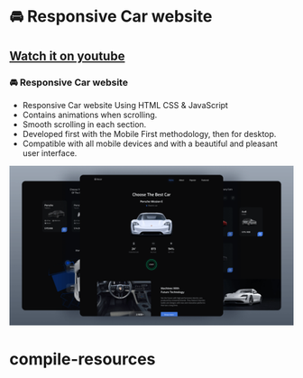 # 🚘 Responsive Car website
## [Watch it on youtube](https://youtu.be/bDngcOQ8Img)
### 🚘 Responsive Car website

- Responsive Car website Using HTML CSS & JavaScript
- Contains animations when scrolling.
- Smooth scrolling in each section.
- Developed first with the Mobile First methodology, then for desktop.
- Compatible with all mobile devices and with a beautiful and pleasant user interface.


![preview img](/preview.png)
# compile-resources
